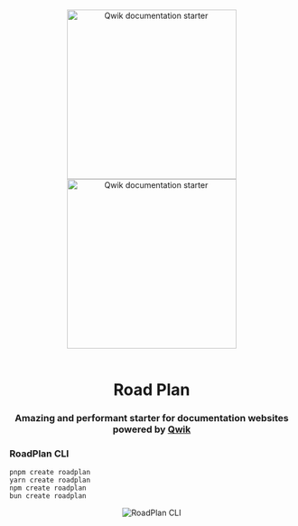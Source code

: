 <p align="center">
<br/>
  <img width="300" src="./docs/logo-white.png#gh-dark-mode-only" alt="Qwik documentation starter">
  <img width="300" src="./docs/logo-black.png#gh-light-mode-only" alt="Qwik documentation starter">
  <br/>
  <br/>
</p>

<h1 align='center'>Road Plan</h1>

<div align='center'>
  <h3>Amazing and performant starter for documentation websites powered by <a href='https://github.com/BuilderIO/qwik'>Qwik</a></h3>
</div>

### RoadPlan CLI

```shell
pnpm create roadplan
yarn create roadplan
npm create roadplan
bun create roadplan
```

<div align='center'>
  <img src="./docs/cli.gif" alt="RoadPlan CLI"/>
</div>
